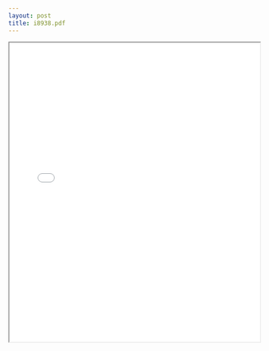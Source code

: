 ```yaml
---
layout: post
title: i8938.pdf
---
```


<div class="pdf-container">
<iframe src="/irs.ea/assets/pdfs/i8938.pdf" height="600" width="100%" allowFullScreen="true"></iframe>
</div>

